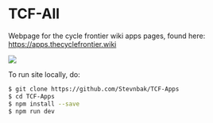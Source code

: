 # TCF-All
Webpage for the cycle frontier wiki apps pages, found here: https://apps.thecyclefrontier.wiki

[![](https://img.shields.io/static/v1?label=Support%20us&message=%E2%9D%A4&logo=KoFi&color=%23fe8e86)](https://ko-fi.com/tcfwiki)

To run site locally, do: 
```sh
$ git clone https://github.com/Stevnbak/TCF-Apps
$ cd TCF-Apps
$ npm install --save
$ npm run dev
```
